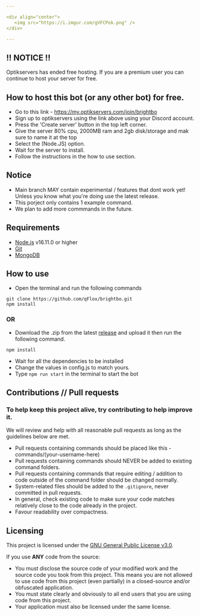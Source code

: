 ```yaml
---

<div align="center">
   <img src="https://i.imgur.com/gVFCPok.png" />
</div>

---
```


## !! NOTICE !!
Optikservers has ended free hosting.
If you are a premium user you can continue to host your server for free.

## How to host this bot (or any other bot) for free.
- Go to this link - https://my.optikservers.com/join/brightbo
- Sign up to optikservers using the link above using your Discord account.
- Press the 'Create server' button in the top left corner.
- Give the server 80% cpu, 2000MB ram and 2gb disk/storage and mak sure to name it at the top
- Select the (Node.JS) option.
- Wait for the server to install.
- Follow the instructions in the how to use section.

## Notice
- Main branch MAY contain experimental / features that dont work yet! Unless you know 
  what you're doing use the latest release.
- This porject only contains 1 example command.
- We plan to add more commmands in the future.

## Requirements

- [Node.js](https://nodejs.org/en/) v16.11.0 or higher
- [Git](https://git-scm.com/downloads)
- [MongoDB](https://www.mongodb.com/)

## How to use
- Open the terminal and run the following commands

```
git clone https://github.com/qFlox/brightbo.git
npm install
```

### OR

- Download the .zip from the latest [release](https://github.com/qFlox/brightbo/releases) and upload it then run the following command.

```
npm install
```

- Wait for all the dependencies to be installed
- Change the values in config.js to match yours.
- Type `npm run start` in the terminal to start the bot

## Contributions // Pull requests
### To help keep this project alive, try contributing to help improve it.

We will review and help with all reasonable pull requests as long as the guidelines below are met.

- Pull requests containing commands should be placed like this - commands/(your-username-here)
- Pull requests containing commands should NEVER be added to existing command folders.
- Pull requests containing commands that require editing / addition to code outside of the command folder
should be changed normally.
- System-related files should be added to the `.gitignore`, never committed in pull requests.
- In general, check existing code to make sure your code matches relatively close to the code already in the project.
- Favour readability over compactness.

## Licensing
This project is licensed under the [GNU General Public License v3.0](https://www.gnu.org/licenses/gpl-3.0.en.html). 

If you use **ANY** code from the source:
- You must disclose the source code of your modified work and the source code you took from this project. This means you are not allowed to use code from this project (even partially) in a closed-source and/or obfuscated application.
- You must state clearly and obviously to all end users that you are using code from this project.
- Your application must also be licensed under the same license.
